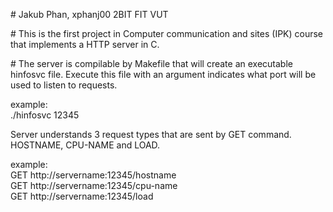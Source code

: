 #<!-- AUTHOR -->
Jakub Phan, xphanj00
2BIT FIT VUT

#<!-- ABOUT THE PROJECT -->
This is the first project in Computer communication and sites (IPK) course that implements a HTTP server in C. 

#<!-- USAGE -->
The server is compilable by Makefile that will create an executable hinfosvc file. Execute this file with an argument indicates what port will be used to listen to requests.

example:<br />
./hinfosvc 12345

Server understands 3 request types that are sent by GET command. HOSTNAME, CPU-NAME and LOAD.

example:<br />
GET http://servername:12345/hostname<br />
GET http://servername:12345/cpu-name<br />
GET http://servername:12345/load
